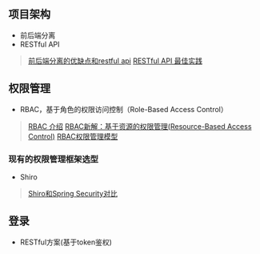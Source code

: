 ## 项目架构
- 前后端分离
- RESTful API
> [前后端分离的优缺点和restful api](https://www.jianshu.com/p/a889b13bc9bf)
> [RESTful API 最佳实践](http://www.ruanyifeng.com/blog/2018/10/restful-api-best-practices.html)
## 权限管理
- RBAC，基于角色的权限访问控制（Role-Based Access Control）
> [RBAC 介绍](https://www.sojson.com/blog/141.html)
> [RBAC新解：基于资源的权限管理(Resource-Based Access Control)](https://globeeip.iteye.com/blog/1236167)
> [RBAC权限管理模型](https://www.xiaoman.cn/detail/150)
### 现有的权限管理框架选型
-  Shiro
> [Shiro和Spring Security对比](https://blog.csdn.net/liyuejin/article/details/77838868)
## 登录
- RESTful方案(基于token鉴权)
<!--stackedit_data:
eyJoaXN0b3J5IjpbLTE0MzIwOTg1NDUsMTY4MDIxMDYxMiwtMT
QyNzY4NTk5OCwtMjA2MjMzNTYxLDc2NTg1MjQ5NCwtMTI4OTI2
NTg0NiwxMDY4NDAwMTcxXX0=
-->